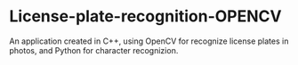 # License-plate-recognition-OPENCV
An application created in C++, using OpenCV for recognize license plates in photos, and Python for character recognizion.
